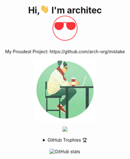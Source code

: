 # <h1 align="center">Hi,<img src="https://raw.githubusercontent.com/ABSphreak/ABSphreak/master/gifs/Hi.gif" width="30px" /> I'm architec <br><img width="80" src="https://raw.githubusercontent.com/tonynguyenit18/tonynguyenit18/main/static/happy-face.gif"></h1>
<p align="center"> My Proudest Project: https://github.com/arch-org/mistake </p>

<p align="center">
    <img width="200" src="https://raw.githubusercontent.com/tonynguyenit18/tonynguyenit18/main/static/code-guy.jpeg">
</p>

<div align="center">

  ![](https://komarev.com/ghpvc/?username=architec)
  
                             
                    
<details align="center"> 
  <summary>GitHub Trophies 🏆</summary>
<p align="center">
  <a href="https://github.com/ryo-ma/github-profile-trophy" target="_blank">
    <img src="https://github-profile-trophy.vercel.app/?username=architec&theme=gruvbox"/>
  </a>
</p>
</details>

![GitHub stats](https://github-readme-stats.vercel.app/api?username=architec&show_icons=true&count_private=true&include_all_commits=true&title_color=f8333c&icon_color=f8333c)
</div>
